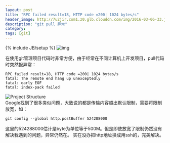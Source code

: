 ```yaml
---
layout: post
title: "RPC failed result=18, HTTP code =200| 1024 bytes/s"
header_image: http://7u2jir.com1.z0.glb.clouddn.com/img/2016-03-06-33.jpg
description: "git pull 异常"
category: 
tags: [git]
---
```

{% include JB/setup %}
![img](http://7u2jir.com1.z0.glb.clouddn.com/img/2016-03-06-33.jpg)

在使用git管理项目代码时非常方便，由于经常在不同计算机上开发项目，pull代码时突然报异常：  

	RPC failed result=18, HTTP code =200| 1024 bytes/s
	fatal: The remote end hang up unexceptedly
	fatal: early EOF
 	fatal: index-pack failed


![Project Structure](http://7u2jir.com1.z0.glb.clouddn.com/git_pull_remote_hang_exception.png)  
Google找到了很多类似问题，大致说的都是传输内容超出默认限制，需要将限制放宽，如：  

	git config --global http.postBuffer 524288000

这里的524288000估计是byte为单位等于500M。但是即使放宽了限制仍然没有解决我遇到的问题，异常仍然在。
实在没办把http地址换成用ssh的，完美解决。